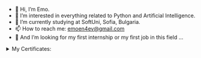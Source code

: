 - 👋 Hi, I’m Emo.
- 👀 I’m interested in everything related to Python and Artificial Intelligence.
- 🌱 I’m currently studying at SoftUni, Sofia, Bulgaria.
- 📫 How to reach me: emoen4ev@gmail.com
- 💞️ Аnd I’m looking for my first internship or my first job in this field ...
<details>
<summary>My Certificates:</summary>
  
- [Programming Basics](https://softuni.bg/certificates/details/124638/a4bd60cf)

- [Programming Fundamentals with Python](https://softuni.bg/certificates/details/131756/ed84e531)

- [Python Advanced](https://softuni.bg/certificates/details/135963/28f03b2d)
  
</details>

<!---
emoen4ev/emoen4ev is a ✨ special ✨ repository because its `README.md` (this file) appears on your GitHub profile.
You can click the Preview link to take a look at your changes.
--->
